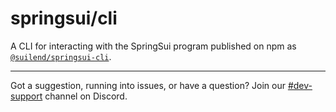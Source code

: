 # springsui/cli

A CLI for interacting with the SpringSui program published on npm as [`@suilend/springsui-cli`](https://www.npmjs.com/package/@suilend/springsui-cli).

---

Got a suggestion, running into issues, or have a question? Join our [#dev-support](https://discord.com/channels/1202984617087598622/1238023733403193385) channel on Discord.
